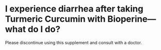 # I experience diarrhea after taking Turmeric Curcumin with Bioperine—what do I do?

Please discontinue using this supplement and consult with a doctor.